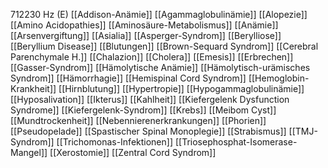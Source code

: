 712230 Hz (E)
[[Addison-Anämie]]
[[Agammaglobulinämie]]
[[Alopezie]]
[[Amino Acidopathies]]
[[Aminosäure-Metabolismus]]
[[Anämie]]
[[Arsenvergiftung]]
[[Asialia]]
[[Asperger-Syndrom]]
[[Berylliose]]
[[Beryllium Disease]]
[[Blutungen]]
[[Brown-Sequard Syndrom]]
[[Cerebral Parenchymale H.]]
[[Chalazion]]
[[Cholera]]
[[Emesis]]
[[Erbrechen]]
[[Gasser-Syndrom]]
[[Hämolytische Anämie]]
[[Hämolytisch-urämisches Syndrom]]
[[Hämorrhagie]]
[[Hemispinal Cord Syndrom]]
[[Hemoglobin-Krankheit]]
[[Hirnblutung]]
[[Hypertropie]]
[[Hypogammaglobulinämie]]
[[Hyposalivation]]
[[Ikterus]]
[[Kahlheit]]
[[Kiefergelenk Dysfunction Syndrome]]
[[Kiefergelenk-Syndrom]]
[[Krebs]]
[[Meibom Cyst]]
[[Mundtrockenheit]]
[[Nebennierenerkrankungen]]
[[Phorien]]
[[Pseudopelade]]
[[Spastischer Spinal Monoplegie]]
[[Strabismus]]
[[TMJ-Syndrom]]
[[Trichomonas-Infektionen]]
[[Triosephosphat-Isomerase-Mangel]]
[[Xerostomie]]
[[Zentral Cord Syndrom]]